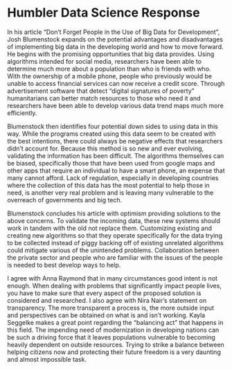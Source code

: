 # Humbler Data Science Response

In his article “Don’t Forget People in the Use of Big Data for Development”, Josh Blumenstock expands on the potential advantages and disadvantages of implementing big data in the developing world and how to move forward. He begins with the promising opportunities that big data provides. Using algorithms intended for social media, researchers have been able to determine much more about a population than who is friends with who. With the ownership of a mobile phone, people who previously would be unable to access financial services can now receive a credit score. Through advertisement software that detect “digital signatures of poverty” humanitarians can better match resources to those who need it and researchers have been able to develop various data trend maps much more efficiently. 

Blumenstock then identifies four potential down sides to using data in this way. While the programs created using this data seem to be created with the best intentions, there could always be negative effects that researchers didn’t account for. Because this method is so new and ever evolving, validating the information has been difficult. The algorithms themselves can be biased, specifically those that have been used from google maps and other apps that require an individual to have a smart phone, an expense that many cannot afford. Lack of regulation, especially in developing countries where the collection of this data has the most potential to help those in need, is another very real problem and is leaving many vulnerable to the overreach of governments and big tech. 

Blumenstock concludes his article with optimism providing solutions to the above concerns. To validate the incoming data, these new systems should work in tandem with the old not replace them. Customizing existing and creating new algorithms so that they operate specifically for the data trying to be collected instead of piggy backing off of existing unrelated algorithms could mitigate various of the unintended problems. Collaboration between the private sector and people who are familiar with the issues of the people is needed to best develop ways to help. 

I agree with Anna Raymond that in many circumstances good intent is not enough. When dealing with problems that significantly impact people lives, you have to make sure that every aspect of the proposed solution is considered and researched. I also agree with Nira Nair’s statement on transparency. The more transparent a process is, the more outside input and perspectives can be obtained on what is and isn’t working. Kayla Seggelke makes a great point regarding the “balancing act” that happens in this field. The impending need of modernization in developing nations can be such a driving force that it leaves populations vulnerable to becoming heavily dependent on outside resources. Trying to strike a balance between helping citizens now and protecting their future freedom is a very daunting and almost impossible task. 
